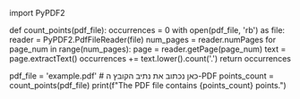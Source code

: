 import PyPDF2

def count_points(pdf_file):
    occurrences = 0
    with open(pdf_file, 'rb') as file:
        reader = PyPDF2.PdfFileReader(file)
        num_pages = reader.numPages
        for page_num in range(num_pages):
            page = reader.getPage(page_num)
            text = page.extractText()
            occurrences += text.lower().count('.')
    return occurrences

pdf_file = 'example.pdf'  # כאן נכתוב את נתיב הקובץ ה-PDF
points_count = count_points(pdf_file)
print(f"The PDF file contains {points_count} points.")
